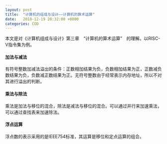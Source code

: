 ```yaml
---
layout: post
title:  "计算机的组成与设计——计算机的算术运算"
date:   2018-12-19 20:32:00 +0800
categories: COD
---
```


本文是对《计算机组成与设计》第三章　“计算机的算术运算”　的理解。以RISC-V指令集为例。

#### 加法与减法

有符号整数加减法溢出的条件：正数相加结果为负，负数相加结果为正，正数减负数结果为负，负数减正数结果为正。无符号整数由于经常表示内存地址，所以不对其进行溢出的判断。

#### 乘法与除法

乘法是加法与移位的混合，除法是减法与移位的混合。可以通过并行来加速乘法，可以通过查找表来加速除法。

#### 浮点运算

浮点数的表示采用的是IEEE754标准，其运算是移位和定点运算的组合。